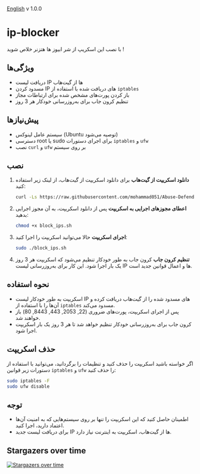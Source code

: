 [English](/README-EN.md)
v 1.0.0
# ip-blocker

با نصب این اسکریپ از شر ابیوز ها هتزنر خلاص شوید !

## ویژگی‌ها
- دریافت لیست IP ها از گیت‌هاب
- مسدود کردن IP های دریافت شده با استفاده از `iptables`
- باز کردن پورت‌های مشخص شده برای ارتباطات مجاز
- تنظیم کرون جاب برای به‌روزرسانی خودکار هر 3 روز

## پیش‌نیازها
- سیستم عامل لینوکس (Ubuntu توصیه می‌شود)
- دسترسی root یا sudo برای اجرای دستورات `iptables` و `ufw`
- نصب `curl` و `ufw` بر روی سیستم

## نصب

1. **دانلود اسکریپت از گیت‌هاب**
   برای دانلود اسکریپت از گیت‌هاب، از لینک زیر استفاده کنید:
   ```bash
   curl -Ls https://raw.githubusercontent.com/mohammad051/Abuse-Defender/main/block_ips.sh -o /root/block_ips.sh
   ```

2. **اعطای مجوزهای اجرایی به اسکریپت**
   پس از دانلود اسکریپت، به آن مجوز اجرایی بدهید:
   ```bash
   chmod +x block_ips.sh
   ```

3. **اجرای اسکریپت**
   حالا می‌توانید اسکریپت را اجرا کنید:
   ```bash
   sudo ./block_ips.sh
   ```

4. **تنظیم کرون جاب**
   کرون جاب به طور خودکار تنظیم می‌شود که اسکریپت هر 3 روز یک بار اجرا شود. این کار برای به‌روزرسانی لیست IP ها و اعمال قوانین جدید است.

## نحوه استفاده

- اسکریپت به طور خودکار لیست IP های مسدود شده را از گیت‌هاب دریافت کرده و آن‌ها را با استفاده از `iptables` مسدود می‌کند.
- پس از اجرای اسکریپت، پورت‌های ضروری (22, 2053, 443, 8443, 80) باز خواهند شد.
- کرون جاب برای به‌روزرسانی خودکار تنظیم خواهد شد تا هر 3 روز یک بار اسکریپت اجرا شود.

## حذف اسکریپت

اگر خواسته باشید اسکریپت را حذف کنید و تنظیمات را برگردانید، می‌توانید با استفاده از دستورات زیر قوانین `iptables` و `ufw` را حذف کنید:
```bash
sudo iptables -F
sudo ufw disable
```

## توجه

- اطمینان حاصل کنید که این اسکریپت را تنها بر روی سیستم‌هایی که به امنیت آن‌ها اعتماد دارید، اجرا کنید.
- برای دریافت لیست جدید IP ها از گیت‌هاب، اسکریپت به اینترنت نیاز دارد.

## Stargazers over time
[![Stargazers over time](https://starchart.cc/mohammad051/Abuse-Defender.svg?variant=adaptive)](https://starchart.cc/mohammad051/Abuse-Defender)


